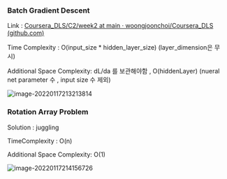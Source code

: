 ### Batch Gradient Descent

Link : [Coursera_DLS/C2/week2 at main · woongjoonchoi/Coursera_DLS (github.com)](https://github.com/woongjoonchoi/Coursera_DLS/tree/main/C2/week2)



Time Complexity : O(input_size * hidden_layer_size) (layer_dimension은 무시)

Additional Space Complexity: dL/da 를 보관해야함 , O(hiddenLayer)  (nueral net parameter 수 , input size 수 제외)



![image-20220117213213814](C:\Users\Woong\AppData\Roaming\Typora\typora-user-images\image-20220117213213814.png)



### Rotation Array Problem

Solution : juggling 

TimeComplexity : O(n)

Additional Space Complexity: O(1)



![image-20220117214156726](C:\Users\Woong\AppData\Roaming\Typora\typora-user-images\image-20220117214156726.png)

